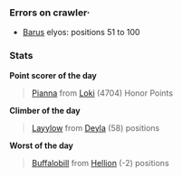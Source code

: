 ### Errors on crawler·
- [Barus](/#/ranking/Barus) elyos: positions 51 to 100


### Stats

**Point scorer of the day**
>[Pianna](/#/character/Loki/775609) from [Loki](/#/ranking/Loki)  (4704) Honor Points


**Climber of the day**
>[Layylow](/#/character/Deyla/1068738) from [Deyla](/#/ranking/Deyla)  (58) positions


**Worst of the day**
>[Buffalobill](/#/character/Hellion/466342) from [Hellion](/#/ranking/Hellion)  (-2) positions


